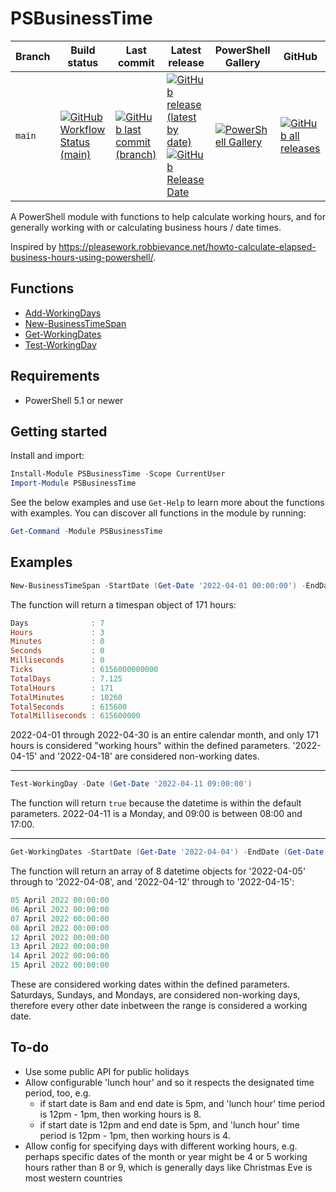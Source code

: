 # PSBusinessTime

| Branch | Build status | Last commit | Latest release | PowerShell Gallery | GitHub |
|-|-|-|-|-|-|
| `main` | [![GitHub Workflow Status (main)](https://img.shields.io/github/workflow/status/codaamok/PSBusinessTime/Pipeline/main)](https://github.com/codaamok/PSBusinessTime/actions) | [![GitHub last commit (branch)](https://img.shields.io/github/last-commit/codaamok/PSBusinessTime/main?color=blue)](https://github.com/codaamok/PSBusinessTime/commits/main) | [![GitHub release (latest by date)](https://img.shields.io/github/v/release/codaamok/PSBusinessTime?color=blue)](https://github.com/codaamok/PSBusinessTime/releases/latest) [![GitHub Release Date](https://img.shields.io/github/release-date/codaamok/PSBusinessTime?color=blue)](https://github.com/codaamok/PSBusinessTime/releases/latest) | [![PowerShell Gallery](https://img.shields.io/powershellgallery/dt/PSBusinessTime?color=blue)](https://www.powershellgallery.com/packages/PSBusinessTime) | [![GitHub all releases](https://img.shields.io/github/downloads/codaamok/PSBusinessTime/total?color=blue)](https://github.com/codaamok/PSBusinessTime/releases) |

A PowerShell module with functions to help calculate working hours, and for generally working with or calculating business hours / date times.

Inspired by https://pleasework.robbievance.net/howto-calculate-elapsed-business-hours-using-powershell/.

## Functions

- [Add-WorkingDays](docs/Add-WorkingDays.md)
- [New-BusinessTimeSpan](docs/New-BusinessTimeSpan.md)
- [Get-WorkingDates](docs/Get-WorkingDates.md)
- [Test-WorkingDay](docs/Test-WorkingDay.md)

## Requirements

- PowerShell 5.1 or newer

## Getting started

Install and import:

```powershell
Install-Module PSBusinessTime -Scope CurrentUser
Import-Module PSBusinessTime
```

See the below examples and use `Get-Help` to learn more about the functions with examples. You can discover all functions in the module by running:

```powershell
Get-Command -Module PSBusinessTime
```

## Examples

```powershell
New-BusinessTimeSpan -StartDate (Get-Date '2022-04-01 00:00:00') -EndDate (Get-Date '2022-04-30 23:59:59') -NonWorkingDates (Get-Date '2022-04-15'), (Get-Date '2022-04-18')
```

The function will return a timespan object of 171 hours:

```powershell
Days              : 7
Hours             : 3
Minutes           : 0
Seconds           : 0
Milliseconds      : 0
Ticks             : 6156000000000
TotalDays         : 7.125
TotalHours        : 171
TotalMinutes      : 10260
TotalSeconds      : 615600
TotalMilliseconds : 615600000
```

2022-04-01 through 2022-04-30 is an entire calendar month, and only 171 hours is considered "working hours" within the defined parameters. '2022-04-15' and '2022-04-18' are considered non-working dates.

___

```powershell
Test-WorkingDay -Date (Get-Date '2022-04-11 09:00:00')
```

The function will return `true` because the datetime is within the default parameters. 2022-04-11 is a Monday, and 09:00 is between 08:00 and 17:00.

___

```powershell
Get-WorkingDates -StartDate (Get-Date '2022-04-04') -EndDate (Get-Date '2022-04-17') -NonWorkingDaysOfWeek 'Saturday','Sunday','Monday'
```

The function will return an array of 8 datetime objects for '2022-04-05' through to '2022-04-08', and '2022-04-12' through to '2022-04-15':

```powershell
05 April 2022 00:00:00
06 April 2022 00:00:00
07 April 2022 00:00:00
08 April 2022 00:00:00
12 April 2022 00:00:00
13 April 2022 00:00:00
14 April 2022 00:00:00
15 April 2022 00:00:00
```

These are considered working dates within the defined parameters. Saturdays, Sundays, and Mondays, are considered non-working days, therefore every other date inbetween the range is considered a working date.

## To-do

- Use some public API for public holidays
- Allow configurable 'lunch hour' and so it respects the designated time period, too, e.g.
  - if start date is 8am and end date is 5pm, and 'lunch hour' time period is 12pm - 1pm, then working hours is 8.
  - if start date is 12pm and end date is 5pm, and 'lunch hour' time period is 12pm - 1pm, then working hours is 4.
- Allow config for specifying days with different working hours, e.g. perhaps specific dates of the month or year might be 4 or 5 working hours rather than 8 or 9, which is generally days like Christmas Eve is most western countries

